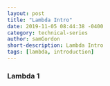```yaml
---
layout: post
title: "Lambda Intro"
date: 2019-11-05 08:44:38 -0400
category: technical-series
author: samGordon
short-description: Lambda Intro
tags: [lambda, introduction]
---
```


### Lambda 1
